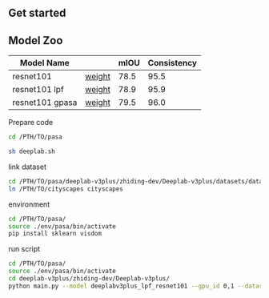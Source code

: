 ## Get started


## Model Zoo

| Model Name                       |            | mIOU | Consistency |
|----------------------------------|------------|-----------|-------------|
| resnet101 | [weight](https://drive.google.com/file/d/1Ls7_u9WStbYcTToI6fscJdk8Tr1kupEn/view?usp=sharing) | 78.5      | 95.5        |
| resnet101 lpf | [weight](https://drive.google.com/file/d/1QMf38efAS8Ddiz-WL-y6ltlPwIuTXoaA/view?usp=sharing) | 78.9      | 95.9        |
| resnet101 gpasa | [weight](https://drive.google.com/file/d/1zSKZMhLJKCQRjyFZTXsMxPF47RJoRhYo/view?usp=sharing) | 79.5      | 96.0        |


Prepare code

```bash
cd /PTH/TO/pasa

sh deeplab.sh
```

link dataset

```bash
cd /PTH/TO/pasa/deeplab-v3plus/zhiding-dev/Deeplab-v3plus/datasets/data/
ln /PTH/TO/cityscapes cityscapes
```

environment
```bash
cd /PTH/TO/pasa/
source ./env/pasa/bin/activate
pip install sklearn visdom
```

run script

```bash
cd /PTH/TO/pasa/
source ./env/pasa/bin/activate
cd deeplab-v3plus/zhiding-dev/Deeplab-v3plus/
python main.py --model deeplabv3plus_lpf_resnet101 --gpu_id 0,1 --dataset cityscapes --year 2012_aug --crop_val --lr 0.00875 --crop_size 768 --batch_size 14 --warmup_iter 8000 --total_itrs 80000 --output_stride 16 -f 3 --out-dir ../../data/output/deeplabv3plus_lpf_resnet101_warmup_8000_80000_cityscape
```
